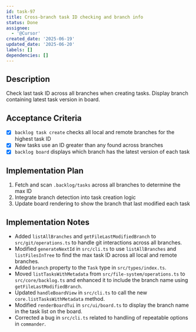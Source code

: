 ```yaml
---
id: task-97
title: Cross-branch task ID checking and branch info
status: Done
assignee:
  - '@Cursor'
created_date: '2025-06-19'
updated_date: '2025-06-20'
labels: []
dependencies: []
---
```


## Description

Check last task ID across all branches when creating tasks. Display branch containing latest task version in board.

## Acceptance Criteria

- [x] `backlog task create` checks all local and remote branches for the highest task ID
- [x] New tasks use an ID greater than any found across branches
- [x] `backlog board` displays which branch has the latest version of each task

## Implementation Plan

1. Fetch and scan `.backlog/tasks` across all branches to determine the max ID
2. Integrate branch detection into task creation logic
3. Update board rendering to show the branch that last modified each task

## Implementation Notes

- Added `listAllBranches` and `getFileLastModifiedBranch` to `src/git/operations.ts` to handle git interactions across all branches.
- Modified `generateNextId` in `src/cli.ts` to use `listAllBranches` and `listFilesInTree` to find the max task ID across all local and remote branches.
- Added `branch` property to the `Task` type in `src/types/index.ts`.
- Moved `listTasksWithMetadata` from `src/file-system/operations.ts` to `src/core/backlog.ts` and enhanced it to include the branch name using `getFileLastModifiedBranch`.
- Updated `handleBoardView` in `src/cli.ts` to call the new `core.listTasksWithMetadata` method.
- Modified `renderBoardTui` in `src/ui/board.ts` to display the branch name in the task list on the board.
- Corrected a bug in `src/cli.ts` related to handling of repeatable options in `commander`.
